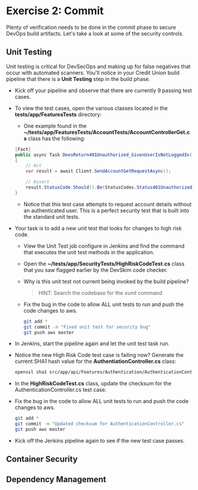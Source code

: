 # Exercise 2: Commit

Plenty of verification needs to be done in the commit phase to secure DevOps build artifacts. Let's take a look at some of the security controls.

## Unit Testing

Unit testing is critical for DevSecOps and making up for false negatives that occur with automated scanners. You'll notice in your Credit Union build pipeline that there is a **Unit Testing** step in the build phase. 

- Kick off your pipeline and observe that there are currently 9 passing test cases.

- To view the test cases, open the various classes located in the **tests/app/FeaturesTests** directory:

    - One example found in the **~/tests/app/FeaturesTests/AccountTests/AccountControllerGet.cs** class has the following:

    ```cs
    [Fact]
    public async Task DoesReturn401Unauthorized_GivenUserIsNotLoggedIn()
    {
        // Act
        var result = await Client.SendAccountGetRequestAsync();

        // Assert
        result.StatusCode.Should().Be(StatusCodes.Status401Unauthorized);
    }
    ```

    - Notice that this test case attempts to request account details without an authenticated user. This is a perfect security test that is built into the standard unit tests.

- Your task is to add a new unit test that looks for changes to high risk code.

    - View the Unit Test job configure in Jenkins and find the command that executes the unit test methods in the application.

    - Open the **~/tests/app/SecurityTests/HighRiskCodeTest.cs** class that you saw flagged earlier by the DevSkim code checker.

    - Why is this unit test not current being invoked by the build pipeline?

        > HINT: Search the codebase for the *xunit* command

    - Fix the bug in the code to allow ALL unit tests to run and push the code changes to aws.

        ```bash
        git add *
        git commit -m "Fixed unit test for security bug"
        git push aws master
        ```

- In Jenkins, start the pipeline again and let the unit test task run.

- Notice the new High Risk Code test case is failing now? Generate the current SHA1 hash value for the **AuthentiationController.cs** class:

    ```bash
    openssl sha1 src/app/api/Features/Authentication/AuthenticationController.cs
    ```

- In the **HighRiskCodeTest.cs** class, update the checksum for the AuthenticationController.cs test case.

- Fix the bug in the code to allow ALL unit tests to run and push the code changes to aws.

    ```bash
    git add *
    git commit -m "Updated checksum for AuthenticationController.cs"
    git push aws master
    ```

- Kick off the Jenkins pipeline again to see if the new test case passes.

## Container Security



## Dependency Management